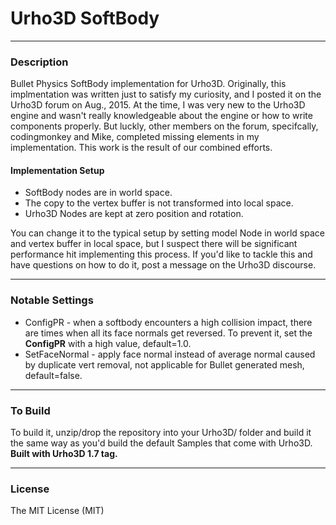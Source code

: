 # Urho3D SoftBody
  
---
### Description
Bullet Physics SoftBody implementation for Urho3D. Originally, this implmentation was written just to satisfy my curiosity, and I posted it on the Urho3D forum on Aug., 2015. At the time, I was very new to the Urho3D engine and wasn't really knowledgeable about the engine or how to write components properly. But luckly, other members on the forum, specifcally, codingmonkey and Mike, completed missing elements in my implementation. This work is the result of our combined efforts.
  
#### Implementation Setup
* SoftBody nodes are in world space.
* The copy to the vertex buffer is not transformed into local space.
* Urho3D Nodes are kept at zero position and rotation. 

You can change it to the typical setup by setting model Node in world space and vertex buffer in local space, but I suspect there will be significant performance hit implementing this process.  If you'd like to tackle this and have questions on how to do it, post a message on the Urho3D discourse.

---
### Notable Settings
* ConfigPR - when a softbody encounters a high collision impact, there are times when all its face normals get reversed. To prevent it, set the **ConfigPR** with a high value, default=1.0.
* SetFaceNormal - apply face normal instead of average normal caused by duplicate vert removal, not applicable for Bullet generated mesh, default=false.

---
### To Build
To build it, unzip/drop the repository into your Urho3D/ folder and build it the same way as you'd build the default Samples that come with Urho3D.  
**Built with Urho3D 1.7 tag.**
  
---  
### License
The MIT License (MIT)







